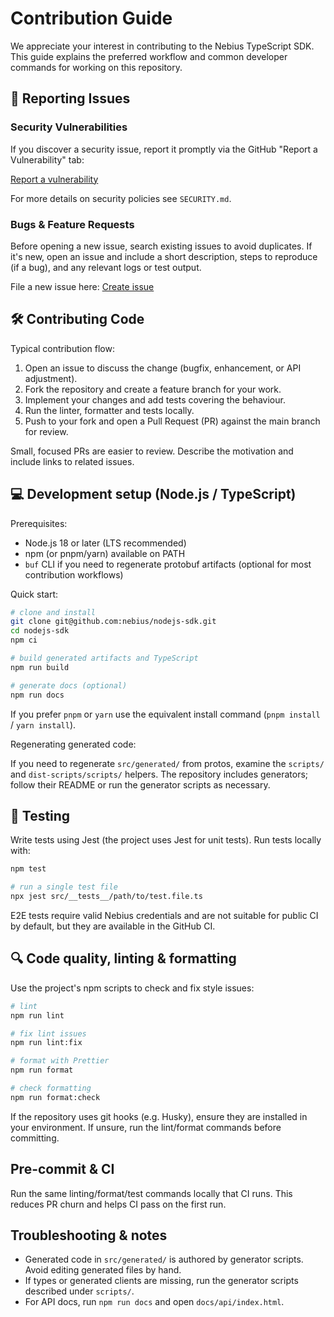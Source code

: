 # Contribution Guide

We appreciate your interest in contributing to the Nebius TypeScript SDK. This guide explains the preferred workflow and common developer commands for working on this repository.

## 🐞 Reporting Issues

### Security Vulnerabilities

If you discover a security issue, report it promptly via the GitHub "Report a Vulnerability" tab:

[Report a vulnerability][new-security]

For more details on security policies see `SECURITY.md`.

### Bugs & Feature Requests

Before opening a new issue, search existing issues to avoid duplicates. If it's new, open an issue and include a short description, steps to reproduce (if a bug), and any relevant logs or test output.

File a new issue here: [Create issue][new-issue]

## 🛠️ Contributing Code

Typical contribution flow:

1. Open an issue to discuss the change (bugfix, enhancement, or API adjustment).
2. Fork the repository and create a feature branch for your work.
3. Implement your changes and add tests covering the behaviour.
4. Run the linter, formatter and tests locally.
5. Push to your fork and open a Pull Request (PR) against the main branch for review.

Small, focused PRs are easier to review. Describe the motivation and include links to related issues.

## 💻 Development setup (Node.js / TypeScript)

Prerequisites:

- Node.js 18 or later (LTS recommended)
- npm (or pnpm/yarn) available on PATH
- `buf` CLI if you need to regenerate protobuf artifacts (optional for most contribution workflows)

Quick start:

```bash
# clone and install
git clone git@github.com:nebius/nodejs-sdk.git
cd nodejs-sdk
npm ci

# build generated artifacts and TypeScript
npm run build

# generate docs (optional)
npm run docs
```

If you prefer `pnpm` or `yarn` use the equivalent install command (`pnpm install` / `yarn install`).

Regenerating generated code:

If you need to regenerate `src/generated/` from protos, examine the `scripts/` and `dist-scripts/scripts/` helpers. The repository includes generators; follow their README or run the generator scripts as necessary.

## 🧪 Testing

Write tests using Jest (the project uses Jest for unit tests). Run tests locally with:

```bash
npm test

# run a single test file
npx jest src/__tests__/path/to/test.file.ts
```

E2E tests require valid Nebius credentials and are not suitable for public CI by default, but they are available in the GitHub CI.

## 🔍 Code quality, linting & formatting

Use the project's npm scripts to check and fix style issues:

```bash
# lint
npm run lint

# fix lint issues
npm run lint:fix

# format with Prettier
npm run format

# check formatting
npm run format:check
```

If the repository uses git hooks (e.g. Husky), ensure they are installed in your environment. If unsure, run the lint/format commands before committing.

## Pre-commit & CI

Run the same linting/format/test commands locally that CI runs. This reduces PR churn and helps CI pass on the first run.

## Troubleshooting & notes

- Generated code in `src/generated/` is authored by generator scripts. Avoid editing generated files by hand.
- If types or generated clients are missing, run the generator scripts described under `scripts/`.
- For API docs, run `npm run docs` and open `docs/api/index.html`.

[issues]: https://github.com/nebius/nodejs-sdk/issues
[new-issue]: https://github.com/nebius/nodejs-sdk/issues/new/choose
[new-security]: https://github.com/nebius/nodejs-sdk/security/advisories/new
